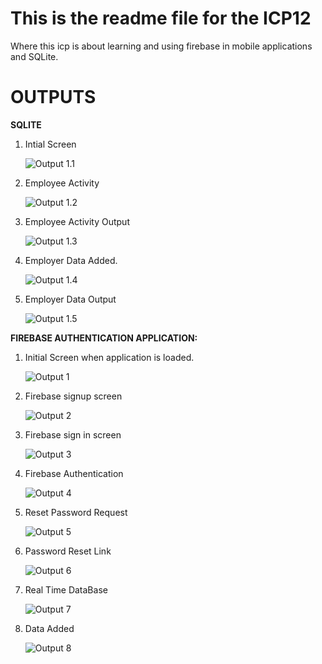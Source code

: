 # This is the readme file for the ICP12

Where this icp is about learning and using firebase in mobile applications and SQLite.

# OUTPUTS

**SQLITE**

1. Intial Screen

   ![Output 1.1](./Documentation/SQLInitial.png)

2. Employee Activity

   ![Output 1.2](./Documentation/EmployeeActivity.png)

3. Employee Activity Output

   ![Output 1.3](./Documentation/EmployeeActivityOutput.png)

4. Employer Data Added.

   ![Output 1.4](./Documentation/EmployerDataAdded.png)

5. Employer Data Output

   ![Output 1.5](./Documentation/EmployerDataOutput.png)

**FIREBASE AUTHENTICATION APPLICATION:**

1. Initial Screen when application is loaded.

   ![Output 1](./Documentation/Firebase-Initial.png)

2. Firebase signup screen

   ![Output 2](./Documentation/Sign-Up.png)

3. Firebase sign in screen

   ![Output 3](./Documentation/Sign-Up.png)

4. Firebase Authentication

   ![Output 4](./Documentation/Firebase-Auth.png)

5. Reset Password Request

   ![Output 5](./Documentation/Reset-Request.png)

6. Password Reset Link

   ![Output 6](./Documentation/ResetPassword.png)

7. Real Time DataBase

   ![Output 7](./Documentation/RealTimeDB.png)

8. Data Added

   ![Output 8](./Documentation/DataAdded.png)
